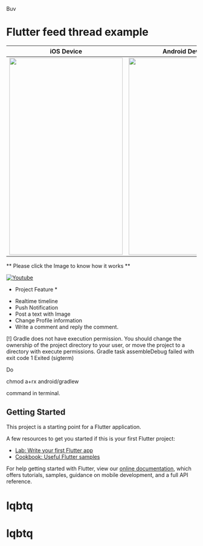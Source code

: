 <a href="https://www.buymeacoffee.com/loydkim" target="_blank"><img src="https://cdn.buymeacoffee.com/buttons/v2/default-yellow.png" alt="Buy Me A Coffee" style="height: 14px !important;width: 40px !important;" ></a>

# Flutter feed thread example

| iOS Device  | Android Device |
| ------------- | ------------- |
| <img src="https://github.com/loydkim/flutter_feed_timeline/blob/master/ios_pro.gif" width="300" height="520">  | <img src="https://github.com/loydkim/flutter_feed_timeline/blob/master/android_promotion.gif" width="300" height="520">  |

** Please click the Image to know how it works **

[![Youtube](https://img.youtube.com/vi/EtzfZLjBgJk/0.jpg)](https://youtu.be/EtzfZLjBgJk)

* Project Feature *

- Realtime timeline
- Push Notification
- Post a text with Image
- Change Profile information
- Write a comment and reply the comment.

[!] Gradle does not have execution permission. You should change the ownership of the project directory to your user, or move the project to a directory with execute permissions. Gradle task assembleDebug failed with exit code 1 Exited (sigterm)

Do 

chmod a+rx android/gradlew

command in terminal.

## Getting Started

This project is a starting point for a Flutter application.

A few resources to get you started if this is your first Flutter project:

- [Lab: Write your first Flutter app](https://flutter.dev/docs/get-started/codelab)
- [Cookbook: Useful Flutter samples](https://flutter.dev/docs/cookbook)

For help getting started with Flutter, view our
[online documentation](https://flutter.dev/docs), which offers tutorials,
samples, guidance on mobile development, and a full API reference.
# lqbtq
# lqbtq

